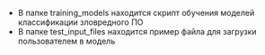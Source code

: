 - В папке training_models находится скрипт обучения моделей классификации зловредного ПО
- В папке test_input_files находится пример файла для загрузки пользователем в модель
